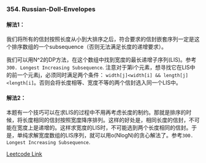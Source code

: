### 354. Russian-Doll-Envelopes

#### 解法1：
我们将所有的信封按照长度从小到大排序之后，符合要求的信封嵌套序列一定是这个排序数组的一个subsequence（否则无法满足长度的递增要求）。

我们可以用N^2的DP方法，在这个数组中找到宽度的最长递增子序列(LIS)。参考```300. Longest Increasing Subsequence```. 注意对于第i个元素，想寻找它在LIS中的前一个元素j，必须同时满足两个条件：
```width[j]<width[i] && length[j]<length[i]```。否则会将长度相等、宽度不等的两个信封选入同一个LIS中。

#### 解法2：
本题有一个技巧可以在求LIS的过程中不用再考虑长度的制约。那就是排序的时候，将长度相同的信封按照宽度降序排列。这样的好处是，相同长度的信封，不可能在宽度上是递增的。这样求宽度的LIS时，不可能选到两个长度相同的信封。于是，单纯求解宽度数组的LIS序列，就可以用o(NlogN)的贪心解法了。参考```300. Longest Increasing Subsequence```. 

[Leetcode Link](https://leetcode.com/problems/russian-doll-envelopes)
